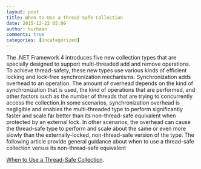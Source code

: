 ```yaml
---
layout: post
title: When to Use a Thread-Safe Collection
date: 2015-12-22 05:09
author: burhaan
comments: true
categories: [Uncategorized]
---
```

The .NET Framework 4 introduces five new collection types that are specially designed to support multi-threaded add and remove operations. To achieve thread-safety, these new types use various kinds of efficient locking and lock-free synchronization mechanisms. Synchronization adds overhead to an operation. The amount of overhead depends on the kind of synchronization that is used, the kind of operations that are performed, and other factors such as the number of threads that are trying to concurrently access the collection.In some scenarios, synchronization overhead is negligible and enables the multi-threaded type to perform significantly faster and scale far better than its non-thread-safe equivalent when protected by an external lock. In other scenarios, the overhead can cause the thread-safe type to perform and scale about the same or even more slowly than the externally-locked, non-thread-safe version of the type.
The following article provide general guidance about when to use a thread-safe collection versus its non-thread-safe equivalent

<a href='https://msdn.microsoft.com/en-us/library/dd997373(v=vs.110).aspx' target='_blank'>When to Use a Thread-Safe Collection</a>.
